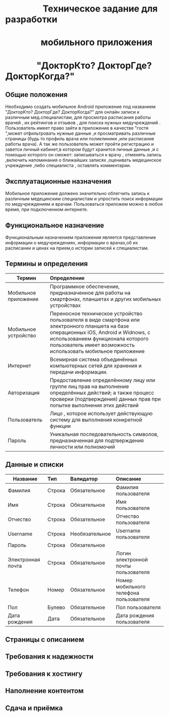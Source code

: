#  &nbsp; &nbsp; &nbsp; &nbsp; &nbsp; &nbsp; &nbsp; &nbsp; &nbsp; Техническое задание для разработки 
# &nbsp;&nbsp;&nbsp; &nbsp;&nbsp;&nbsp; &nbsp;&nbsp;&nbsp; &nbsp;&nbsp;&nbsp; &nbsp;мобильного приложения
# &nbsp; &nbsp; &nbsp; &nbsp; &nbsp; &nbsp;&nbsp; &nbsp; "ДокторКто? ДокторГде? ДокторКогда?"
## Общие положения
Необходимо создать мобильное Android приложение под названием "ДокторКто? ДокторГде? ДокторКогда?" для онлайн записи к различным мед.специалистам, для просмотра расписания работы врачей , их рейтингов и отзывов , для поиска нужных медучреждений . Пользователь имеет право зайти в приложение в качестве "гостя ",может отфильтровать нужные данные ,и просматривать различные страницы (будь то профиль врача или поликлиники ,или расписание работы врача). А так же пользователь может пройти регистрацию и заветси личный кабинет,в котором будут хранится личные данные ,и с помощью которого он сможет: записываться к врачу , отменять запись ,включить напоминания о ближайших записях ,оценивать медецинское учреждение ,либо специалиста , оставлять комментарии. 
## Эксплуатационные назначения
Мобильное приложение должено значительно облегчить запись к различным медецинским специалистам и упростить поиск информации по медучреждениям и врачам. Пользоваться приложем можно в любое время, при подключенном интернете. 
## Функциональное назначение
Функциональным назначением приложения является представление информации о медучреждениях, информации о врачах,об их расписании и ценах на прием,о истории записей к специалистам.
## Термины и определения
 Термин | Определение 
 ------------- |:-------------
Мобильное приложение   | Программное обеспечение, предназначенное для работы на смартфонах, планшетах и других мобильных устройствах
 Мобильное устройство  | Переносное техническое устройство пользователя в виде смартфона или электронного планшета на базе операционных iOS, Android и Widnows, с использованием функционала которого пользователь имеет возможность использовать мобильное приложение 
 Интернет | Всемирная система объединённых компьютерных сетей для хранения и передачи информации.
Авторизация | Предоставление определённому лицу или группе лиц прав на выполнение определённых действий; а также процесс проверки (подтверждения) данных прав при попытке выполнения этих действий
Пользователь  | Лицо , которое использует действующую систему для выполнения конкретной функции
Пароль  | Уникальная последовательность символов, предназначенная для подтверждения личности или полномочий

## Данные и списки
| Название | Тип | Валидатор | Описание |
| ------------- |:-------------| :-------------| :------------| 
| Фамилия  | Строка | Обязательное | Фамилия пользователя|
| Имя  | Строка | Обязательное | Имя пользователя |
| Отчество  | Строка | Обязательное| Отчество пользователя |
| Username  | Строка | Необязательное| Username пользователя |
| Пароль  | Строка | Обязательное | |
| Электронная почта  | Строка | Обязательное | Логин электронной почты пользователя |
| Телефон  | Номер | Обязательное | Номер мобильного телефона пользователя |
| Пол  | Булево | Обязательное | Пол пользователя |
| Дата рождения  | Дата | Обязательное | Дата рождения пользователя |

## Страницы с описанием
## Требования к надежности
## Требования к хостингу
## Наполнение контентом
## Сдача и приёмка
